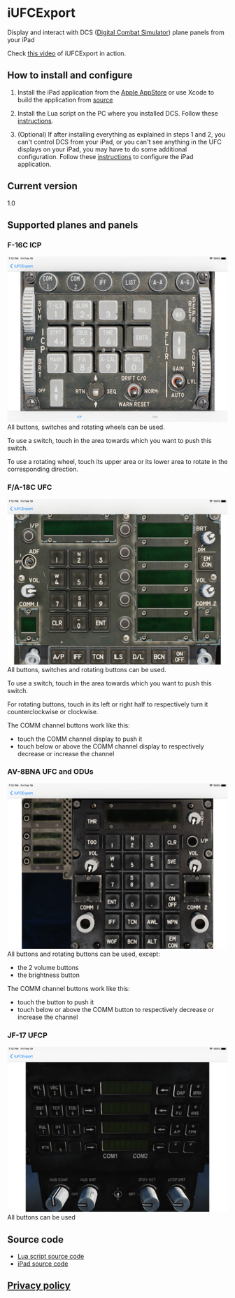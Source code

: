 # iUFCExport
Display and interact with DCS ([Digital Combat Simulator](https://www.digitalcombatsimulator.com)) plane panels from your iPad

Check [this video](https://www.youtube.com/watch?v=Kx_l9_WEQhs) of iUFCExport in action.

## How to install and configure

1) Install the iPad application from the [Apple AppStore](https://itunes.apple.com/WebObjects/MZStore.woa/wa/viewSoftware?id=1551491580) or use Xcode to build the application from [source](https://github.com/wluc9875/iUFCExport-iPad)

2) Install the Lua script on the PC where you installed DCS. Follow these [instructions](https://github.com/wluc9875/iUFCExport-LuaScript#readme).

3) (Optional) If after installing everything as explained in steps 1 and 2, you can't control DCS from your iPad, or you can't see anything in the UFC displays on your iPad, you may have to do some additional configuration. Follow these [instructions](https://github.com/wluc9875/iUFCExport-iPad#configuration) to configure the iPad application.


## Current version
1.0

## Supported planes and panels
### F-16C ICP
![F16-ICP](./resources/f16-icp.png)
All buttons, switches and rotating wheels can be used.

To use a switch, touch in the area towards which you want to push this switch.

To use a rotating wheel, touch its upper area or its lower area to rotate in the corresponding direction.

### F/A-18C UFC
![FA18-UFC](./resources/fa18-ufc.png)
All buttons, switches and rotating buttons can be used.

To use a switch, touch in the area towards which you want to push this switch.

For rotating buttons, touch in its left or right half to respectively turn it counterclockwise or clockwise.

The COMM channel buttons work like this:
* touch the COMM channel display to push it
* touch below or above the COMM channel display to respectively decrease or increase the channel

### AV-8BNA UFC and ODUs
![AV8-UFC](./resources/av8-ufc.png)
All buttons and rotating buttons can be used, except:
* the 2 volume buttons
* the brightness button

The COMM channel buttons work like this:
* touch the button to push it
* touch below or above the COMM button to respectively decrease or increase the channel

### JF-17 UFCP
![JF17-UFCP](./resources/jf17-ufcp.png)
All buttons can be used

## Source code
* [Lua script source code](https://github.com/wluc9875/iUFCExport-LuaScript)
* [iPad source code](https://github.com/wluc9875/iUFCExport-iPad)

## [Privacy policy](privacy.md)
